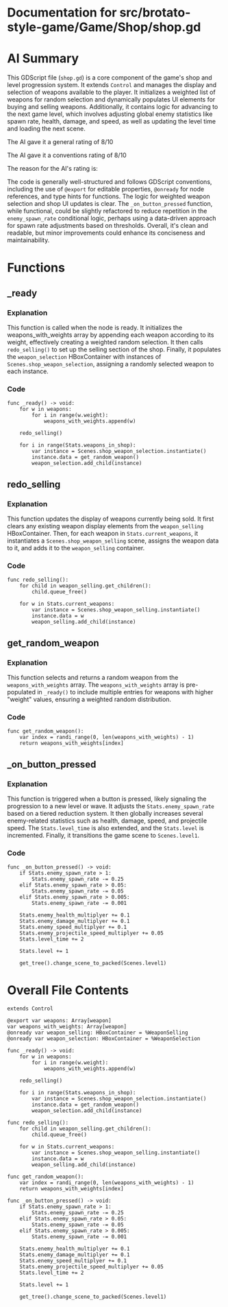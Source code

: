 # Documentation for src/brotato-style-game/Game/Shop/shop.gd

# AI Summary
This GDScript file (`shop.gd`) is a core component of the game's shop and level progression system. It extends `Control` and manages the display and selection of weapons available to the player. It initializes a weighted list of weapons for random selection and dynamically populates UI elements for buying and selling weapons. Additionally, it contains logic for advancing to the next game level, which involves adjusting global enemy statistics like spawn rate, health, damage, and speed, as well as updating the level time and loading the next scene.

The AI gave it a general rating of 8/10

The AI gave it a conventions rating of 8/10

The reason for the AI's rating is:

The code is generally well-structured and follows GDScript conventions, including the use of `@export` for editable properties, `@onready` for node references, and type hints for functions. The logic for weighted weapon selection and shop UI updates is clear. The `_on_button_pressed` function, while functional, could be slightly refactored to reduce repetition in the `enemy_spawn_rate` conditional logic, perhaps using a data-driven approach for spawn rate adjustments based on thresholds. Overall, it's clean and readable, but minor improvements could enhance its conciseness and maintainability.
# Functions

## _ready
### Explanation
This function is called when the node is ready. It initializes the weapons_with_weights array by appending each weapon according to its weight, effectively creating a weighted random selection. It then calls `redo_selling()` to set up the selling section of the shop. Finally, it populates the `weapon_selection` HBoxContainer with instances of `Scenes.shop_weapon_selection`, assigning a randomly selected weapon to each instance.
### Code
```gdscript
func _ready() -> void:
	for w in weapons:
		for i in range(w.weight):
			weapons_with_weights.append(w)
	
	redo_selling()
	
	for i in range(Stats.weapons_in_shop):
		var instance = Scenes.shop_weapon_selection.instantiate()
		instance.data = get_random_weapon()
		weapon_selection.add_child(instance)
```

## redo_selling
### Explanation
This function updates the display of weapons currently being sold. It first clears any existing weapon display elements from the `weapon_selling` HBoxContainer. Then, for each weapon in `Stats.current_weapons`, it instantiates a `Scenes.shop_weapon_selling` scene, assigns the weapon data to it, and adds it to the `weapon_selling` container.
### Code
```gdscript
func redo_selling():
	for child in weapon_selling.get_children():
		child.queue_free()
	
	for w in Stats.current_weapons:
		var instance = Scenes.shop_weapon_selling.instantiate()
		instance.data = w
		weapon_selling.add_child(instance)
```

## get_random_weapon
### Explanation
This function selects and returns a random weapon from the `weapons_with_weights` array. The `weapons_with_weights` array is pre-populated in `_ready()` to include multiple entries for weapons with higher "weight" values, ensuring a weighted random distribution.
### Code
```gdscript
func get_random_weapon():
	var index = randi_range(0, len(weapons_with_weights) - 1)
	return weapons_with_weights[index]
```

## _on_button_pressed
### Explanation
This function is triggered when a button is pressed, likely signaling the progression to a new level or wave. It adjusts the `Stats.enemy_spawn_rate` based on a tiered reduction system. It then globally increases several enemy-related statistics such as health, damage, speed, and projectile speed. The `Stats.level_time` is also extended, and the `Stats.level` is incremented. Finally, it transitions the game scene to `Scenes.level1`.
### Code
```gdscript
func _on_button_pressed() -> void:
	if Stats.enemy_spawn_rate > 1:
		Stats.enemy_spawn_rate -= 0.25
	elif Stats.enemy_spawn_rate > 0.05:
		Stats.enemy_spawn_rate -= 0.05
	elif Stats.enemy_spawn_rate > 0.005:
		Stats.enemy_spawn_rate -= 0.001
	
	Stats.enemy_health_multiplyer += 0.1
	Stats.enemy_damage_multiplyer += 0.1
	Stats.enemy_speed_multiplyer += 0.1
	Stats.enemy_projectile_speed_multiplyer += 0.05
	Stats.level_time += 2
	
	Stats.level += 1
	
	get_tree().change_scene_to_packed(Scenes.level1)
```
# Overall File Contents
```gdscript
extends Control

@export var weapons: Array[weapon]
var weapons_with_weights: Array[weapon]
@onready var weapon_selling: HBoxContainer = %WeaponSelling
@onready var weapon_selection: HBoxContainer = %WeaponSelection

func _ready() -> void:
	for w in weapons:
		for i in range(w.weight):
			weapons_with_weights.append(w)
	
	redo_selling()
	
	for i in range(Stats.weapons_in_shop):
		var instance = Scenes.shop_weapon_selection.instantiate()
		instance.data = get_random_weapon()
		weapon_selection.add_child(instance)

func redo_selling():
	for child in weapon_selling.get_children():
		child.queue_free()
	
	for w in Stats.current_weapons:
		var instance = Scenes.shop_weapon_selling.instantiate()
		instance.data = w
		weapon_selling.add_child(instance)

func get_random_weapon():
	var index = randi_range(0, len(weapons_with_weights) - 1)
	return weapons_with_weights[index]

func _on_button_pressed() -> void:
	if Stats.enemy_spawn_rate > 1:
		Stats.enemy_spawn_rate -= 0.25
	elif Stats.enemy_spawn_rate > 0.05:
		Stats.enemy_spawn_rate -= 0.05
	elif Stats.enemy_spawn_rate > 0.005:
		Stats.enemy_spawn_rate -= 0.001
	
	Stats.enemy_health_multiplyer += 0.1
	Stats.enemy_damage_multiplyer += 0.1
	Stats.enemy_speed_multiplyer += 0.1
	Stats.enemy_projectile_speed_multiplyer += 0.05
	Stats.level_time += 2
	
	Stats.level += 1
	
	get_tree().change_scene_to_packed(Scenes.level1)

```
